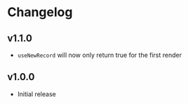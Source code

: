 # Changelog

## v1.1.0

- `useNewRecord` will now only return true for the first render

## v1.0.0

- Initial release
